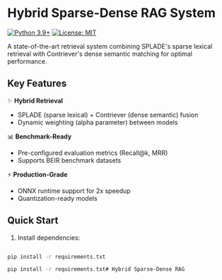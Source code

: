 # Hybrid Sparse-Dense RAG System

[![Python 3.9+](https://img.shields.io/badge/python-3.9+-blue.svg)](https://www.python.org/downloads/)
[![License: MIT](https://img.shields.io/badge/License-MIT-yellow.svg)](https://opensource.org/licenses/MIT)

A state-of-the-art retrieval system combining SPLADE's sparse lexical retrieval with Contriever's dense semantic matching for optimal performance.

## Key Features

✨ **Hybrid Retrieval**  
- SPLADE (sparse lexical) + Contriever (dense semantic) fusion
- Dynamic weighting (alpha parameter) between models

📊 **Benchmark-Ready**  
- Pre-configured evaluation metrics (Recall@k, MRR)
- Supports BEIR benchmark datasets

⚡ **Production-Grade**  
- ONNX runtime support for 2x speedup
- Quantization-ready models

## Quick Start

1. Install dependencies:
```bash

pip install -r requirements.txt

pip install -r requirements.txt# Hybrid Sparse-Dense RAG

